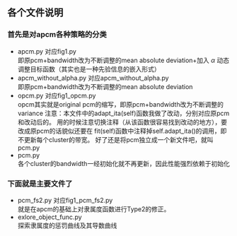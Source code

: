## 各个文件说明
### 首先是对apcm各种策略的分类
* apcm.py 对应fig1.py  
即原pcm+bandwidth改为不断调整的mean absolute deviation+加入
 $\alpha$ 动态调整目标函数（其实也是一种先验信息的嵌入形式） 
* apcm_without_alpha.py 对应apcm_without_alpha.py  
即原pcm+bandwidth改为不断调整的mean absolute deviation
* opcm.py 对应fig1_opcm.py  
opcm其实就是original pcm的缩写，即原pcm+bandwidth改为不断调整的variance
注意：本文件中的adapt_ita(self)函数我做了改动，分别对应原pcm和改动后的。
用的时候注意切换注释（从该函数很容易找到改动的地方），要改成原pcm的话貌似还要在
 fit(self)函数中注释掉self.adapt_ita()的调用，即不更新每个cluster的带宽。
 好了还是将pcm独立成一个新文件吧，就叫pcm.py
* pcm.py  
各个cluster的bandwidth一经初始化就不再更新，因此性能强烈依赖于初始化

### 下面就是主要文件了
* pcm_fs2.py 对应fig1_pcm_fs2.py  
就是在apcm的基础上对隶属度函数进行Type2的修正。
* exlore_object_func.py  
探索隶属度的惩罚曲线及其导数曲线